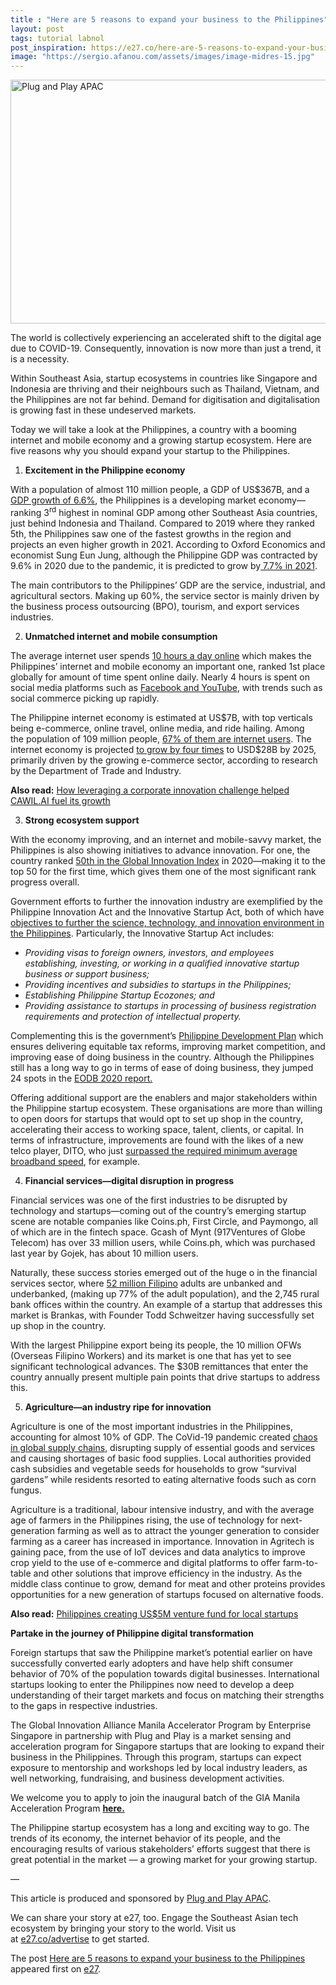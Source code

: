 ```yaml
---
title : "Here are 5 reasons to expand your business to the Philippines"
layout: post
tags: tutorial labnol
post_inspiration: https://e27.co/here-are-5-reasons-to-expand-your-business-to-the-philippines-20210326/
image: "https://sergio.afanou.com/assets/images/image-midres-15.jpg"
---
```


<img loading="lazy" class="aligncenter size-full wp-image-411159" src="https://e27.co/wp-content/uploads/2021/03/Plug-and-Play-in-article-photo.png" alt="Plug and Play APAC" width="690" height="390" />
<p>The world is collectively experiencing an accelerated shift to the digital age due to COVID-19. Consequently, innovation is now more than just a trend, it is a necessity.</p>
<p>Within Southeast Asia, startup ecosystems in countries like Singapore and Indonesia are thriving and their neighbours such as Thailand, Vietnam, and the Philippines are not far behind. Demand for digitisation and digitalisation is growing fast in these undeserved markets.</p>
<p>Today we will take a look at the Philippines, a country with a booming internet and mobile economy and a growing startup ecosystem. Here are five reasons why you should expand your startup to the Philippines.</p>
<ol>
<li><strong> Excitement in the Philippine economy</strong></li>
</ol>
<p>With a population of almost 110 million people, a GDP of US$367B, and a <a rel="follow" href="https://import-export.societegenerale.fr/en/country/philippines/growth-indicators">GDP growth of 6.6%</a>, the Philippines is a developing market economy—ranking 3<sup>rd</sup> highest in nominal GDP among other Southeast Asia countries, just behind Indonesia and Thailand. Compared to 2019 where they ranked 5th, the Philippines saw one of the fastest growths in the region and projects an even higher growth in 2021. According to Oxford Economics and economist Sung Eun Jung, although the Philippine GDP was contracted by 9.6% in 2020 due to the pandemic, it is predicted to grow by<a rel="follow" href="https://business.inquirer.net/316553/ph-gdp-seen-contracting-by-9-6-in-2020-growing-by-7-7-in-2021#:~:text=In%20a%20report%20on%20Wednesday,rate%20they%20estimated%20for%20Vietnam"> 7.7% in 2021</a>.</p>
<p>The main contributors to the Philippines’ GDP are the service, industrial, and agricultural sectors. Making up 60%, the service sector is mainly driven by the business process outsourcing (BPO), tourism, and export services industries.</p>
<ol start="2">
<li><strong>Unmatched internet and mobile consumption</strong></li>
</ol>
<p>The average internet user spends <a rel="follow" href="https://www.marketing-interactive.com/we-are-social-report-philippines-tops-internet-and-social-media-use-in-2020">10 hours a day online</a> which makes the Philippines&#8217; internet and mobile economy an important one, ranked 1st place globally for amount of time spent online daily. Nearly 4 hours is spent on social media platforms such as <a rel="follow" href="https://datareportal.com/reports/digital-2020-philippines">Facebook and YouTube</a>, with trends such as social commerce picking up rapidly.</p>
<p>The Philippine internet economy is estimated at US$7B, with top verticals being e-commerce, online travel, online media, and ride hailing. Among the population of 109 million people, <a rel="follow" href="https://www.statista.com/statistics/221179/internet-users-philippines/">67% of them are internet users</a>. The internet economy is projected <a rel="follow" href="https://news.abs-cbn.com/business/11/27/20/e-commerce-seen-driving-ph-internet-economy-to-28-billion-by-2025-google">to grow by four times</a> to USD$28B by 2025, primarily driven by the growing e-commerce sector, according to research by the Department of Trade and Industry.</p>
<p><strong>Also read:</strong> <a rel="follow" href="https://e27.co/how-leveraging-a-corporate-innovation-challenge-helped-cawil-ai-fuel-its-growth-20210324/" target="_blank" rel="noopener">How leveraging a corporate innovation challenge helped CAWIL.AI fuel its growth</a></p>
<ol start="3">
<li><strong>Strong ecosystem support</strong></li>
</ol>
<p>With the economy improving, and an internet and mobile-savvy market, the Philippines is also showing initiatives to advance innovation. For one, the country ranked <a rel="follow" href="https://www.wipo.int/edocs/pubdocs/en/wipo_pub_gii_2020.pdf">50th in the Global Innovation Index</a> in 2020—making it to the top 50 for the first time, which gives them one of the most significant rank progress overall.</p>
<p>Government efforts to further the innovation industry are exemplified by the Philippine Innovation Act and the Innovative Startup Act, both of which have <a rel="follow" href="http://innovate.dti.gov.ph/resources/laws-and-policies/innovation-and-startup-act/#:~:text=The%20Innovative%20Startup%20Act%20was,and%20culture%20in%20the%20Philippines" target="_blank" rel="noopener">objectives to further the science, technology, and innovation environment in the Philippines</a>. Particularly, the Innovative Startup Act includes:</p>
<ul>
<li><em>Providing visas to foreign owners, investors, and employees establishing, investing, or working in a qualified innovative startup business or support business;</em></li>
<li><em>Providing incentives and subsidies to startups in the Philippines;</em></li>
<li><em>Establishing Philippine Startup Ecozones; and</em></li>
<li><em>Providing assistance to startups in processing of business registration requirements and protection of intellectual property.</em></li>
</ul>
<p>Complementing this is the government’s <a rel="follow" href="http://pdp.neda.gov.ph/wp-content/uploads/2017/01/Chapter-4-3292017.pdf">Philippine Development Plan</a> which ensures delivering equitable tax reforms, improving market competition, and improving ease of doing business in the country. Although the Philippines still has a long way to go in terms of ease of doing business, they jumped 24 spots in the <a rel="follow" href="https://www.cnnphilippines.com/business/2019/10/24/PH-Ease-of-Doing-Business.html?fbclid=IwAR0q4upQ2j3qNS_yEp4Xh3sI2yDrRrjlvdS0ow58UftMo3cCpmJX_LGtccY">EODB 2020 report.</a></p>
<p>Offering additional support are the enablers and major stakeholders within the Philippine startup ecosystem. These organisations are more than willing to open doors for startups that would opt to set up shop in the country, accelerating their access to working space, talent, clients, or capital. In terms of infrastructure, improvements are found with the likes of a new telco player, DITO, who just <a rel="follow" href="https://www.rappler.com/business/dito-telecommunity-passes-first-technical-audit">surpassed the required minimum average broadband speed</a>, for example.</p>
<ol start="4">
<li><strong> Financial services—digital disruption in progress</strong></li>
</ol>
<p>Financial services was one of the first industries to be disrupted by technology and startups—coming out of the country’s emerging startup scene are notable companies like Coins.ph, First Circle, and Paymongo, all of which are in the fintech space. Gcash of Mynt (917Ventures of Globe Telecom) has over 33 million users, while Coins.ph, which was purchased last year by Gojek, has about 10 million users.</p>
<p>Naturally, these success stories emerged out of the huge o in the financial services sector, where <a rel="follow" href="https://cnnphilippines.com/business/2018/07/11/2017-financial-inclusion-survey-bsp.html">52 million Filipino</a> adults are unbanked and underbanked, (making up 77% of the adult population), and the 2,745 rural bank offices within the country. An example of a startup that addresses this market is Brankas, with Founder Todd Schweitzer having successfully set up shop in the country.</p>
<p>With the largest Philippine export being its people, the 10 million OFWs (Overseas Filipino Workers) and its market is one that has yet to see significant technological advances. The $30B remittances that enter the country annually present multiple pain points that drive startups to address this.</p>
<ol start="5">
<li><strong>Agriculture—an industry ripe for innovation </strong></li>
</ol>
<p>Agriculture is one of the most important industries in the Philippines, accounting for almost 10% of GDP. The CoVid-19 pandemic created <a rel="follow" href="https://www.straitstimes.com/asia/se-asia/food-shortage-looms-in-philippines-amid-coronavirus-quarantine">chaos in global supply chains</a>, disrupting supply of essential goods and services and causing shortages of basic food supplies. Local authorities provided cash subsidies and vegetable seeds for households to grow “survival gardens” while residents resorted to eating alternative foods such as corn fungus.</p>
<p>Agriculture is a traditional, labour intensive industry, and with the average age of farmers in the Philippines rising, the use of technology for next-generation farming as well as to attract the younger generation to consider farming as a career has increased in importance. Innovation in Agritech is gaining pace, from the use of IoT devices and data analytics to improve crop yield to the use of e-commerce and digital platforms to offer farm-to-table and other solutions that improve efficiency in the industry. As the middle class continue to grow, demand for meat and other proteins provides opportunities for a new generation of startups focused on alternative foods.</p>
<p><strong>Also read:</strong> <a rel="follow" href="https://e27.co/philippines-creating-a-us5m-venture-fund-for-local-startups-20210323/" target="_blank" rel="noopener">Philippines creating US$5M venture fund for local startups</a></p>
<p><strong>Partake in the journey of Philippine digital transformation</strong></p>
<p>Foreign startups that saw the Philippine market’s potential earlier on have successfully converted early adopters and have help shift consumer behavior of 70% of the population towards digital businesses. International startups looking to enter the Philippines now need to develop a deep understanding of their target markets and focus on matching their strengths to the gaps in respective industries.</p>
<p>The Global Innovation Alliance Manila Accelerator Program by Enterprise Singapore in partnership with Plug and Play is a market sensing and acceleration program for Singapore startups that are looking to expand their business in the Philippines. Through this program, startups can expect exposure to mentorship and workshops led by local industry leaders, as well networking, fundraising, and business development activities.</p>
<p>We welcome you to apply to join the inaugural batch of the GIA Manila Acceleration Program <a rel="follow" href="https://www.plugandplayapac.com/gia-manila" target="_blank" rel="noopener"><strong>here.</strong></a></p>
<p>The Philippine startup ecosystem has a long and exciting way to go. The trends of its economy, the internet behavior of its people, and the encouraging results of various stakeholders’ efforts suggest that there is great potential in the market &#8212; a growing market for your growing startup.</p>
<p>&#8212;</p>
<p>This article is produced and sponsored by <a rel="follow" href="https://www.plugandplayapac.com/" target="_blank" rel="noopener">Plug and Play APAC</a>.</p>
<p>We can share your story at e27, too. Engage the Southeast Asian tech ecosystem by bringing your story to the world. Visit us at <a rel="follow" href="https://e27.co/advertise?utm_source=e27&amp;utm_medium=boilerplate&amp;utm_campaign=lead_gen" rel="follow">e27.co/advertise</a> to get started.</p>
<p>The post <a rel="nofollow" href="https://e27.co/here-are-5-reasons-to-expand-your-business-to-the-philippines-20210326/">Here are 5 reasons to expand your business to the Philippines</a> appeared first on <a rel="nofollow" href="https://e27.co">e27</a>.</p>
